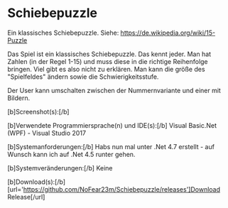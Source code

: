 # Schiebepuzzle
Ein klassisches Schiebepuzzle. Siehe: https://de.wikipedia.org/wiki/15-Puzzle

Das Spiel ist ein klassisches Schiebepuzzle. Das kennt jeder. Man hat Zahlen (in der Regel 1-15) und muss diese in die richtige Reihenfolge bringen.
Viel gibt es also nicht zu erklären. Man kann die größe des "Spielfeldes" ändern sowie die Schwierigkeitsstufe.

Der User kann umschalten zwischen der Nummernvariante und einer mit Bildern.

[b]Screenshot(s):[/b]

[b]Verwendete Programmiersprache(n) und IDE(s):[/b]
Visual Basic.Net (WPF) - Visual Studio 2017

[b]Systemanforderungen:[/b] 
Habs nun mal unter .Net 4.7 erstellt - auf Wunsch kann ich auf .Net 4.5 runter gehen.

[b]Systemveränderungen:[/b]
Keine

[b]Download(s):[/b]
[url='https://github.com/NoFear23m/Schiebepuzzle/releases']Download Release[/url]

